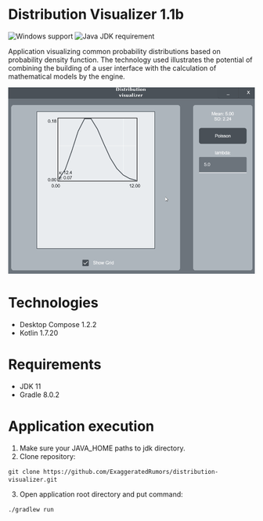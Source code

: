 # Distribution Visualizer 1.1b

![Windows support](https://img.shields.io/badge/Platform-Windows-lightgrey) ![Java JDK requirement](https://img.shields.io/badge/JDK-11-blue)

Application visualizing common probability distributions based on probability density function.
The technology used illustrates the potential of combining the building of a user interface with the calculation of mathematical models by the engine.

![Preview](images/preview.gif)

# Technologies

- Desktop Compose 1.2.2
- Kotlin 1.7.20

# Requirements

- JDK 11
- Gradle 8.0.2

# Application execution

1. Make sure your JAVA_HOME paths to jdk directory.
2. Clone repository:
```
git clone https://github.com/ExaggeratedRumors/distribution-visualizer.git
```
3. Open application root directory and put command:
```
./gradlew run
```